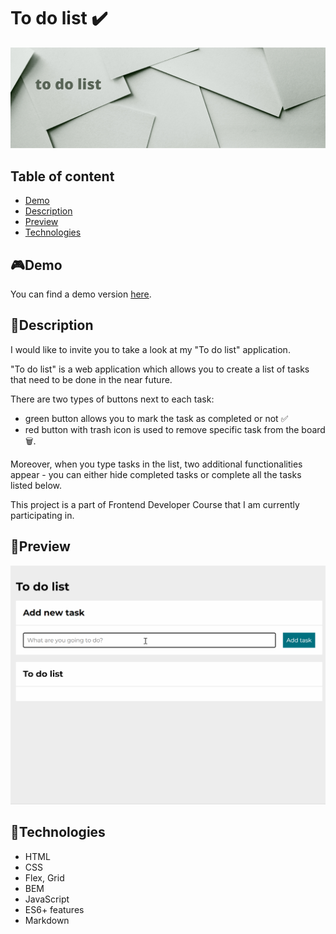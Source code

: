 # To do list ✔️

![Headline](/images/headline.png)

## Table of content

- [Demo](#demo)
- [Description](#description)
- [Preview](#preview)
- [Technologies](#technologies)

## 🎮Demo

You can find a demo version [here](https://bartekdbc.github.io/to-do-list/).

## 📖Description

I would like to invite you to take a look at my "To do list" application.

"To do list" is a web application which allows you to create a list of tasks that need to be done in the near future.

There are two types of buttons next to each task:

- green button allows you to mark the task as completed or not ✅
- red button with trash icon is used to remove specific task from the board 🗑️.

Moreover, when you type tasks in the list, two additional functionalities appear - you can either hide completed tasks or complete all the tasks listed below.

This project is a part of Frontend Developer Course that I am currently participating in.

## 👀Preview

![Preview](/images/Preview.gif)

## 🤖Technologies

- HTML
- CSS
- Flex, Grid
- BEM
- JavaScript
- ES6+ features
- Markdown
